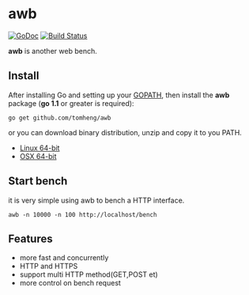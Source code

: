 # awb
[![GoDoc](http://godoc.org/github.com/tomheng/awb?status.svg)](http://godoc.org/github.com/tomheng/awb) [![Build Status](https://travis-ci.org/tomheng/awb.svg)](https://travis-ci.org/tomheng/awb)

**awb** is another web bench.

## Install 

After installing Go and setting up your [GOPATH](http://golang.org/doc/code.html#GOPATH), then install the **awb** package (**go 1.1** or greater is required):
~~~
go get github.com/tomheng/awb
~~~

or you can download binary distribution, unzip and copy it to you PATH.

* [Linux 64-bit](http://blog.webfuns.net/awb-linux-64.zip)
* [OSX 64-bit](http://blog.webfuns.net/awb-osx-64.zip)

## Start bench

it is very simple using awb to bench a HTTP interface.

~~~
awb -n 10000 -n 100 http://localhost/bench
~~~

## Features

* more fast and concurrently
* HTTP and HTTPS
* support multi HTTP method(GET,POST et)
* more control on bench request
